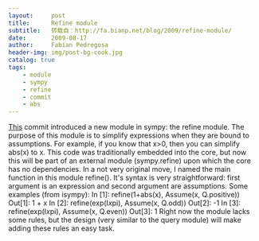 ```yaml
---
layout:     post
title:      Refine module
subtitle:   转载自：http://fa.bianp.net/blog/2009/refine-module/
date:       2009-08-17
author:     Fabian Pedregosa
header-img: img/post-bg-cook.jpg
catalog: true
tags:
    - module
    - sympy
    - refine
    - commit
    - abs
---
```


[This](http://git.sympy.org/?p=sympy.git;a=commit;h=dd679c2751ac0900c47302fd6187ae9eea60918f) commit introduced a new module in sympy: the refine module. The
purpose of this module is to simplify expressions when they are bound to
assumptions. For example, if you know that x>0, then you can simplify
abs(x) to x. This code was traditionally embedded into the core, but now
this will be part of an external module (sympy.refine) upon which the
core has no dependencies. In a not very original move, I named the main
function in this module refine(). It's syntax is very straightforward:
first argument is an expression and second argument are assumptions.
Some examples (from isympy): In [1]: refine(1+abs(x), Assume(x,
Q.positive)) Out[1]: 1 + x In [2]: refine(exp(I*x*pi), Assume(x,
Q.odd)) Out[2]: -1 In [3]: refine(exp(I*x*pi), Assume(x, Q.even))
Out[3]: 1 Right now the module lacks some rules, but the design (very
similar to the query module) will make adding these rules an easy task.
